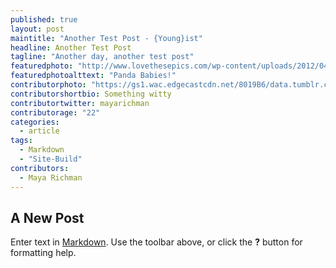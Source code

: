 ```yaml
---
published: true
layout: post
maintitle: "Another Test Post - {Young}ist"
headline: Another Test Post
tagline: "Another day, another test post"
featuredphoto: "http://www.lovethesepics.com/wp-content/uploads/2012/04/12-baby-giant-pandas-in-a-crib.jpg"
featuredphotoalttext: "Panda Babies!"
contributorphoto: "https://gs1.wac.edgecastcdn.net/8019B6/data.tumblr.com/30a5a903022d519cfbfad525904da6dd/tumblr_inline_mocar7RARS1rkj9dw.jpg"
contributorshortbio: Something witty
contributortwitter: mayarichman
contributorage: "22"
categories: 
  - article
tags: 
  - Markdown
  - "Site-Build"
contributors: 
  - Maya Richman
---
```


## A New Post

Enter text in [Markdown](http://daringfireball.net/projects/markdown/). Use the toolbar above, or click the **?** button for formatting help.